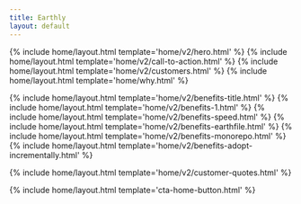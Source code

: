 ```yaml
---
title: Earthly
layout: default
---
```


{% include home/layout.html template='home/v2/hero.html' %}
{% include home/layout.html template='home/v2/call-to-action.html' %}
{% include home/layout.html template='home/v2/customers.html' %}
{% include home/layout.html template='home/why.html' %}

{% include home/layout.html template='home/v2/benefits-title.html' %}
{% include home/layout.html template='home/v2/benefits-1.html' %}
{% include home/layout.html template='home/v2/benefits-speed.html' %}
{% include home/layout.html template='home/v2/benefits-earthfile.html' %}
{% include home/layout.html template='home/v2/benefits-monorepo.html' %}
{% include home/layout.html template='home/v2/benefits-adopt-incrementally.html' %}

{% include home/layout.html template='home/v2/customer-quotes.html' %}

{% include home/layout.html template='cta-home-button.html' %}
